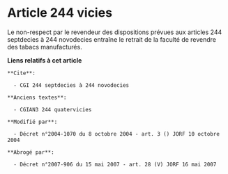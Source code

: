 # Article 244 vicies

Le non-respect par le revendeur des dispositions prévues aux articles 244 septdecies à 244 novodecies entraîne le retrait de
la faculté de revendre des tabacs manufacturés.

**Liens relatifs à cet article**

	**Cite**:

	  - CGI 244 septdecies à 244 novodecies

	**Anciens textes**:

	  - CGIAN3 244 quatervicies

	**Modifié par**:

	  - Décret n°2004-1070 du 8 octobre 2004 - art. 3 () JORF 10 octobre 2004

	**Abrogé par**:

	  - Décret n°2007-906 du 15 mai 2007 - art. 28 (V) JORF 16 mai 2007
